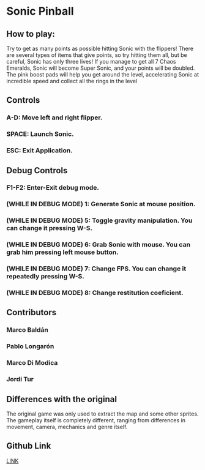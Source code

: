 # Sonic Pinball

## How to play:
Try to get as many points as possible hitting Sonic with the flippers! There are several types of items that give points, so try hitting them all, but be careful, Sonic has only three lives! 
If you manage to get all 7 Chaos Emeralds, Sonic will become Super Sonic, and your points will be doubled.
The pink boost pads will help you get around the level, accelerating Sonic at incredible speed and collect all the rings in the level

## Controls
### A-D: Move left and right flipper.
### SPACE: Launch Sonic.
### ESC: Exit Application.
 
## Debug Controls
### F1-F2: Enter-Exit debug mode.
### (WHILE IN DEBUG MODE) 1: Generate Sonic at mouse position.
### (WHILE IN DEBUG MODE) 5: Toggle gravity manipulation. You can change it pressing W-S.
### (WHILE IN DEBUG MODE) 6: Grab Sonic with mouse. You can grab him pressing left mouse button.
### (WHILE IN DEBUG MODE) 7: Change FPS. You can change it repeatedly pressing W-S.
### (WHILE IN DEBUG MODE) 8: Change restitution coeficient.

## Contributors
### Marco Baldán
### Pablo Longarón
### Marco Di Modica
### Jordi Tur

## Differences with the original
The original game was only used to extract the map and some other sprites. The gameplay itself is completely different, ranging from differences in movement, camera, mechanics and genre itself.

## Github Link
[LINK](https://github.com/MarcoDiModica/FisicaPinball)
